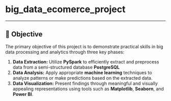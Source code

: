 # big_data_ecomerce_project

---

## 🎯 Objective

The primary objective of this project is to demonstrate practical skills in big data processing and analytics through three key phases:

1. **Data Extraction:** Utilize **PySpark** to efficiently extract and preprocess data from a semi-structured database **PostgreSQL**
2. **Data Analysis:** Apply appropriate **machine learning** techniques to analyze patterns or make predictions based on the extracted data.
3. **Data Visualization:** Present findings through meaningful and visually appealing representations using tools such as **Matplotlib**, **Seaborn**, and **Power BI**.
